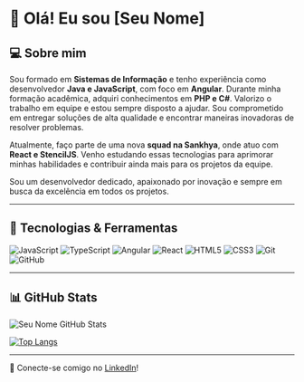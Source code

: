 # 👋 Olá! Eu sou [Seu Nome]

## 💻 Sobre mim
Sou formado em **Sistemas de Informação** e tenho experiência como desenvolvedor **Java e JavaScript**, com foco em **Angular**. Durante minha formação acadêmica, adquiri conhecimentos em **PHP e C#**. Valorizo o trabalho em equipe e estou sempre disposto a ajudar. Sou comprometido em entregar soluções de alta qualidade e encontrar maneiras inovadoras de resolver problemas.

Atualmente, faço parte de uma nova **squad na Sankhya**, onde atuo com **React e StencilJS**. Venho estudando essas tecnologias para aprimorar minhas habilidades e contribuir ainda mais para os projetos da equipe.

Sou um desenvolvedor dedicado, apaixonado por inovação e sempre em busca da excelência em todos os projetos.


---

## 🚀 Tecnologias & Ferramentas

![JavaScript](https://img.shields.io/badge/JavaScript-F7DF1E?style=flat&logo=javascript&logoColor=black)
![TypeScript](https://img.shields.io/badge/TypeScript-3178C6?style=flat&logo=typescript&logoColor=white)
![Angular](https://img.shields.io/badge/Angular-DD0031?style=flat&logo=angular&logoColor=white)
![React](https://img.shields.io/badge/React-20232A?style=flat&logo=react&logoColor=61DAFB)
![HTML5](https://img.shields.io/badge/HTML5-E34F26?style=flat&logo=html5&logoColor=white)
![CSS3](https://img.shields.io/badge/CSS3-1572B6?style=flat&logo=css3&logoColor=white)
![Git](https://img.shields.io/badge/Git-F05032?style=flat&logo=git&logoColor=white)
![GitHub](https://img.shields.io/badge/GitHub-181717?style=flat&logo=github&logoColor=white)

---

## 📊 GitHub Stats

![Seu Nome GitHub Stats](https://github-readme-stats.vercel.app/api?username=Gabriel-Teodoro&show_icons=true&theme=tokyonight)

[![Top Langs](https://github-readme-stats.vercel.app/api/top-langs/?username=Gabriel-Teodoro&layout=compact&theme=tokyonight)](https://github.com/anuraghazra/github-readme-stats)

---


📌 Conecte-se comigo no [LinkedIn](https://www.linkedin.com/in/gabriel-santos-programador/)!

